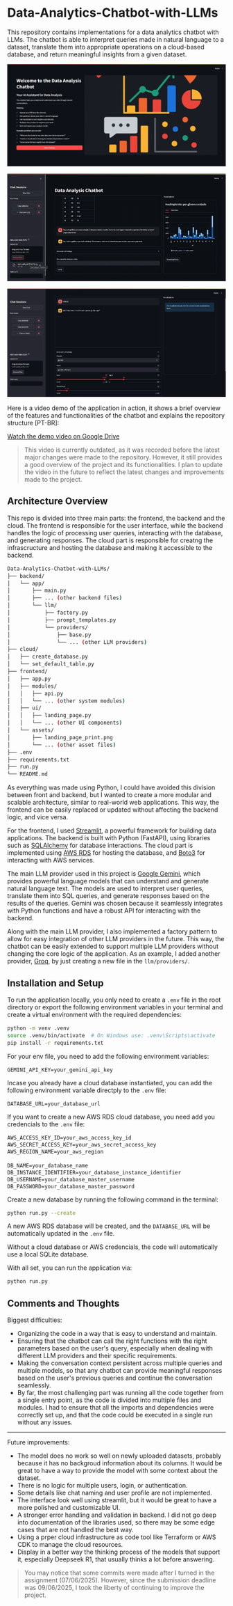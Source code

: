 # Data-Analytics-Chatbot-with-LLMs
This repository contains implementations for a data analytics chatbot with LLMs. The chatbot is able to interpret queries made in natural language to a dataset, translate them into appropriate operations on a cloud-based database, and return meaningful insights from a given dataset.

![Landing Page](frontend/assets/landing_page_print.png)

![Chat Session](frontend/assets/chat_session_print.png)

![Chat Providers](frontend/assets/chat_providers_print.png)

Here is a video demo of the application in action, it shows a brief overview of the features and functionalities of the chatbot and explains the repository structure [PT-BR]:

[Watch the demo video on Google Drive](https://drive.google.com/file/d/1sVwMaYjG0K-erpBoN5SanHFnXuBb3nQg/view?usp=sharing)

> This video is currently outdated, as it was recorded before the latest major changes were made to the repository. However, it still provides a good overview of the project and its functionalities. I plan to update the video in the future to reflect the latest changes and improvements made to the project.

## Architecture Overview
This repo is divided into three main parts: the frontend, the backend and the cloud. The frontend is responsible for the user interface, while the backend handles the logic of processing user queries, interacting with the database, and generating responses. The cloud part is responsible for creatng the infrascructure and hosting the database and making it accessible to the backend.

```bash
Data-Analytics-Chatbot-with-LLMs/
├── backend/
│   └── app/
│       ├── main.py
│       ├── ... (other backend files)
│       └── llm/
│           ├── factory.py
│           ├── prompt_templates.py
│           └── providers/
│               ├── base.py
│               └── ... (other LLM providers)
├── cloud/
│   ├── create_database.py
│   └── set_default_table.py
├── frontend/
│   ├── app.py
│   ├── modules/
│   │   ├── api.py
│   │   └── ... (other system modules)
│   ├── ui/
│   │   ├── landing_page.py
│   │   └── ... (other UI components)
│   └── assets/
│       ├── landing_page_print.png
│       └── ... (other asset files)
├── .env
├── requirements.txt
├── run.py
└── README.md
```

As everything was made using Python, I could have avoided this division between front and backend, but I wanted to create a more modular and scalable architecture, similar to real-world web applications. This way, the frontend can be easily replaced or updated without affecting the backend logic, and vice versa.

For the frontend, I used [Streamlit](https://streamlit.io/), a powerful framework for building data applications. The backend is built with Python (FastAPI), using libraries such as [SQLAlchemy](https://www.sqlalchemy.org/) for database interactions. The cloud part is implemented using [AWS RDS](https://aws.amazon.com/rds/) for hosting the database, and [Boto3](https://boto3.amazonaws.com/v1/documentation/api/latest/index.html) for interacting with AWS services.

The main LLM provider used in this project is [Google Gemini](https://ai.google.dev/gemini), which provides powerful language models that can understand and generate natural language text. The models are used to interpret user queries, translate them into SQL queries, and generate responses based on the results of the queries. Gemini was chosen because it seamlessly integrates with Python functions and have a robust API for interacting with the backend.

Along with the main LLM provider, I also implemented a factory pattern to allow for easy integration of other LLM providers in the future. This way, the chatbot can be easily extended to support multiple LLM providers without changing the core logic of the application. As an example, I added another provider, [Groq](https://groq.com/), by just creating a new file in the `llm/providers/`.

## Installation and Setup
To run the application locally, you only need to create a `.env` file in the root directory or export the following environment variables in your terminal and create a virtual environment with the required dependencies:

```bash
python -m venv .venv
source .venv/bin/activate  # On Windows use: .venv\Scripts\activate
pip install -r requirements.txt
```

For your env file, you need to add the following environment variables:
```plaintext
GEMINI_API_KEY=your_gemini_api_key
```

Incase you already have a cloud database instantiated, you can add the following environment variable directply to the `.env` file:

```plaintext
DATABASE_URL=your_database_url
```

If you want to create a new AWS RDS cloud database, you need add you credencials to the `.env` file:

```plaintext
AWS_ACCESS_KEY_ID=your_aws_access_key_id
AWS_SECRET_ACCESS_KEY=your_aws_secret_access_key
AWS_REGION_NAME=your_aws_region

DB_NAME=your_database_name
DB_INSTANCE_IDENTIFIER=your_database_instance_identifier
DB_USERNAME=your_database_master_username
DB_PASSWORD=your_database_master_password
```

Create a new database by running the following command in the terminal:

```bash
python run.py --create
```
A new AWS RDS database will be created, and the `DATABASE_URL` will be automatically updated in the `.env` file.

Without a cloud database or AWS credencials, the code will automatically use a local SQLite database.

With all set, you can run the application via:
```bash
python run.py
```

## Comments and Thoughts
Biggest difficulties:
- Organizing the code in a way that is easy to understand and maintain.
- Ensuring that the chatbot can call the right functions with the right parameters based on the user's query, especially when dealing with different LLM providers and their specific requirements.
- Making the conversation context persistent across multiple queries and multiple models, so that any chatbot can provide meaningful responses based on the user's previous queries and continue the conversation seamlessly.
- By far, the most challenging part was running all the code together from a single entry point, as the code is divided into multiple files and modules. I had to ensure that all the imports and dependencies were correctly set up, and that the code could be executed in a single run without any issues.

---
Future improvements:
- The model does no work so well on newly uploaded datasets, probably because it has no backgroud information about its columns. It would be great to have a way to provide the model with some context about the dataset.
- There is no logic for multiple users, login, or authentication.
- Some details like chat naming and user profile are not implemented.
- The interface look well using streamlit, but it would be great to have a more polished and customizable UI.
- A stronger error handling and validation in backend. I did not go deep into documentation of the libraries used, so there may be some edge cases that are not handled the best way.
- Using a prper cloud infrastructure as code tool like Terraform or AWS CDK to manage the cloud resources.
- Display in a better way the thinking process of the models that support it, especially Deepseek R1, that usually thinks a lot before answering.

> You may notice that some commits were made after I turned in the assignment (07/06/2025). However, since the submission deadline was 09/06/2025, I took the liberty of continuing to improve the project.